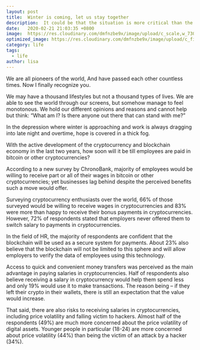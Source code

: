 ```yaml
---
layout: post
title:  Winter is coming, let us stay together
description:  It could be that the situation is more critical than the global financial crisis 10 years ago, however let us love winter, for it is the spring of genius.
date:   2020-02-21 21:03:35 +0800
image:  https://res.cloudinary.com/dmfnzbe9x/image/upload/c_scale,w_730/v1583240439/WechatIMG19655_pfduqb.jpg
optimized_image: https://res.cloudinary.com/dmfnzbe9x/image/upload/c_fill,h_171,w_325/v1583240439/WechatIMG19655_pfduqb.jpg
category: life
tags:
  - life
author: lisa
---
```

We are all pioneers of the world,
And have passed each other countless times.
Now I finally recognize you.

We may have a thousand lifestyles but not a thousand types of lives. We are able to see the world through our screens, but somehow manage to feel monotonous. We hold our different opinions and reasons and cannot help but think: “What am I? Is there anyone out there that can stand with me?”

In the depression where winter is approaching and work is always dragging into late night and overtime, hope is covered in a thick fog.

With the active development of the cryptocurrency and blockchain economy in the last two years, how soon will it be till employees are paid in bitcoin or other cryptocurrencies?

According to a new survey by ChronoBank, majority of employees would be willing to receive part or all of their wages in bitcoin or other cryptocurrencies; yet businesses lag behind despite the perceived benefits such a move would offer.

Surveying cryptocurrency enthusiasts over the world, 66% of those surveyed would be willing to receive wages in cryptocurrencies and 83% were more than happy to receive their bonus payments in cryptocurrencies. However, 72% of respondents stated that employers never offered them to switch salary to payments in cryptocurrencies.

In the field of HR, the majority of respondents are confident that the blockchain will be used as a secure system for payments. About 23% also believe that the blockchain will not be limited to this sphere and will allow employers to verify the data of employees using this technology.

Access to quick and convenient money transfers was perceived as the main advantage in paying salaries in cryptocurrencies. Half of respondents also believe receiving a salary in cryptocurrency would help them spend less and only 19% would use it to make transactions. The reason being – if they left their crypto in their wallets, there is still an expectation that the value would increase.

That said, there are also risks to receiving salaries in cryptocurrencies, including price volatility and falling victim to hackers. Almost half of the respondents (49%) are much more concerned about the price volatility of digital assets. Younger people in particular (18-24) are more concerned about price volatility (44%) than being the victim of an attack by a hacker (34%).

